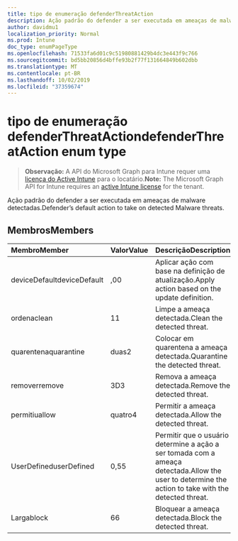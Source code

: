 ```yaml
---
title: tipo de enumeração defenderThreatAction
description: Ação padrão do defender a ser executada em ameaças de malware detectadas.
author: davidmu1
localization_priority: Normal
ms.prod: Intune
doc_type: enumPageType
ms.openlocfilehash: 71533fa6d01c9c51980881429b4dc3e443f9c766
ms.sourcegitcommit: bd5bb20856d4bffe93b2f77f131664849b602dbb
ms.translationtype: MT
ms.contentlocale: pt-BR
ms.lasthandoff: 10/02/2019
ms.locfileid: "37359674"
---
```

# <a name="defenderthreataction-enum-type"></a><span data-ttu-id="10819-103">tipo de enumeração defenderThreatAction</span><span class="sxs-lookup"><span data-stu-id="10819-103">defenderThreatAction enum type</span></span>

> <span data-ttu-id="10819-104">**Observação:** A API do Microsoft Graph para Intune requer uma [licença do Active Intune](https://go.microsoft.com/fwlink/?linkid=839381) para o locatário.</span><span class="sxs-lookup"><span data-stu-id="10819-104">**Note:** The Microsoft Graph API for Intune requires an [active Intune license](https://go.microsoft.com/fwlink/?linkid=839381) for the tenant.</span></span>

<span data-ttu-id="10819-105">Ação padrão do defender a ser executada em ameaças de malware detectadas.</span><span class="sxs-lookup"><span data-stu-id="10819-105">Defender’s default action to take on detected Malware threats.</span></span>

## <a name="members"></a><span data-ttu-id="10819-106">Membros</span><span class="sxs-lookup"><span data-stu-id="10819-106">Members</span></span>
|<span data-ttu-id="10819-107">Membro</span><span class="sxs-lookup"><span data-stu-id="10819-107">Member</span></span>|<span data-ttu-id="10819-108">Valor</span><span class="sxs-lookup"><span data-stu-id="10819-108">Value</span></span>|<span data-ttu-id="10819-109">Descrição</span><span class="sxs-lookup"><span data-stu-id="10819-109">Description</span></span>|
|:---|:---|:---|
|<span data-ttu-id="10819-110">deviceDefault</span><span class="sxs-lookup"><span data-stu-id="10819-110">deviceDefault</span></span>|<span data-ttu-id="10819-111">,0</span><span class="sxs-lookup"><span data-stu-id="10819-111">0</span></span>|<span data-ttu-id="10819-112">Aplicar ação com base na definição de atualização.</span><span class="sxs-lookup"><span data-stu-id="10819-112">Apply action based on the update definition.</span></span>|
|<span data-ttu-id="10819-113">ordena</span><span class="sxs-lookup"><span data-stu-id="10819-113">clean</span></span>|<span data-ttu-id="10819-114">1</span><span class="sxs-lookup"><span data-stu-id="10819-114">1</span></span>|<span data-ttu-id="10819-115">Limpe a ameaça detectada.</span><span class="sxs-lookup"><span data-stu-id="10819-115">Clean the detected threat.</span></span>|
|<span data-ttu-id="10819-116">quarentena</span><span class="sxs-lookup"><span data-stu-id="10819-116">quarantine</span></span>|<span data-ttu-id="10819-117">duas</span><span class="sxs-lookup"><span data-stu-id="10819-117">2</span></span>|<span data-ttu-id="10819-118">Colocar em quarentena a ameaça detectada.</span><span class="sxs-lookup"><span data-stu-id="10819-118">Quarantine the detected threat.</span></span>|
|<span data-ttu-id="10819-119">remover</span><span class="sxs-lookup"><span data-stu-id="10819-119">remove</span></span>|<span data-ttu-id="10819-120">3D</span><span class="sxs-lookup"><span data-stu-id="10819-120">3</span></span>|<span data-ttu-id="10819-121">Remova a ameaça detectada.</span><span class="sxs-lookup"><span data-stu-id="10819-121">Remove the detected threat.</span></span>|
|<span data-ttu-id="10819-122">permitiu</span><span class="sxs-lookup"><span data-stu-id="10819-122">allow</span></span>|<span data-ttu-id="10819-123">quatro</span><span class="sxs-lookup"><span data-stu-id="10819-123">4</span></span>|<span data-ttu-id="10819-124">Permitir a ameaça detectada.</span><span class="sxs-lookup"><span data-stu-id="10819-124">Allow the detected threat.</span></span>|
|<span data-ttu-id="10819-125">UserDefined</span><span class="sxs-lookup"><span data-stu-id="10819-125">userDefined</span></span>|<span data-ttu-id="10819-126">0,5</span><span class="sxs-lookup"><span data-stu-id="10819-126">5</span></span>|<span data-ttu-id="10819-127">Permitir que o usuário determine a ação a ser tomada com a ameaça detectada.</span><span class="sxs-lookup"><span data-stu-id="10819-127">Allow the user to determine the action to take with the detected threat.</span></span>|
|<span data-ttu-id="10819-128">Larga</span><span class="sxs-lookup"><span data-stu-id="10819-128">block</span></span>|<span data-ttu-id="10819-129">6</span><span class="sxs-lookup"><span data-stu-id="10819-129">6</span></span>|<span data-ttu-id="10819-130">Bloquear a ameaça detectada.</span><span class="sxs-lookup"><span data-stu-id="10819-130">Block the detected threat.</span></span>|




